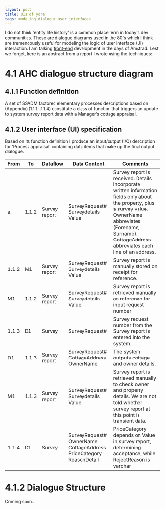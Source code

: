 ```yaml
---
layout: post
title: UIs of yore
tags: modeling dialogue user interfaces
---
```


I do not think 'entity life history' is a common place term in today's dev communities. These are dialogue diagrams used in the 80's which I think are tremendously useful for modeling the logic of user interface (UI) interaction. I am talking <u>front-end</u> development in the days of Amstrad. Lest we forget, here is an abstract from a report I wrote using the techniques:-

# 4.1 AHC dialogue structure diagram

## 4.1.1 Function definition

A set of SSADM factored elementary processes descriptions based on (Appendix) (1.1.1…1.1.4) constitute a class of function that triggers an update to system survey report data with a Manager’s cottage appraisal.


## 4.1.2 User interface (UI) specification

Based on its function definition I produce an input/output (I/O) description for ‘Process appraisal’ containing data items that make up the final output dialogue.

| From  | To    | Dataflow      | Data Content                                                          | Comments                                                                                                                                                                                                                  |
| ----- | ----- | ------------- | --------------------------------------------------------------------- | ------------------------------------------------------------------------------------------------------------------------------------------------------------------------------------------------------------------------- |
| a.    | 1.1.2 | Survey report | SurveyRequest#<br>Surveydetails<br>Value                              | Survey report is received. Details incorporate written information fields only about the property, plus a survey value. OwnerName abbreviates (Forename, Surname).<br>CottageAddress abbreviates each line of an address. |
| 1.1.2 | M1    | Survey report | SurveyRequest#<br>Surveydetails<br>Value                              | Survey report is manually stored on receipt for reference.                                                                                                                                                                |
| M1    | 1.1.2 | Survey report | SurveyRequest#<br>Surveydetails<br>Value                              | Survey report is retrieved manually as reference for input request number                                                                                                                                                 |
| 1.1.3 | D1    | Survey        | SurveyRequest#                                                        | Survey request number from the Survey report is entered into the system.                                                                                                                                                  |
| D1    | 1.1.3 | Survey report | SurveyRequest#<br>CottageAddress<br>OwnerName                         | The system outputs cottage and owner details.                                                                                                                                                                             |
| M1    | 1.1.3 | Survey report | SurveyRequest#<br>Surveydetails<br>Value                              | Survey report is retrieved manually to check owner and property details. We are not told whether survey report at this point is transient data.                                                                           |
| 1.1.4 | D1    | Survey        | SurveyRequest#<br>OwnerName CottageAddress PriceCategory ReasonDetail | PriceCategory depends on Value  in survey report, determining acceptance, while RejectReason is varchar                                                                                                                   |


# 4.1.2 Dialogue Structure

Coming soon...